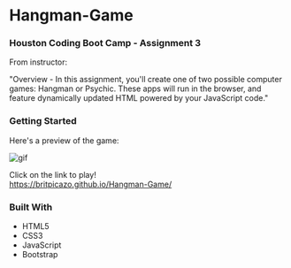 # Hangman-Game

### Houston Coding Boot Camp - Assignment 3

From instructor: 

"Overview -
In this assignment, you'll create one of two possible computer games: Hangman or Psychic. These apps will run in the browser, and feature dynamically updated HTML powered by your JavaScript code."

### Getting Started

Here's a preview of the game:

![](https://media.giphy.com/media/3ohhwNnMH3LcwvSkko/giphy.gif "gif")

Click on the link to play!  
https://britpicazo.github.io/Hangman-Game/


### Built With

* HTML5
* CSS3
* JavaScript
* Bootstrap